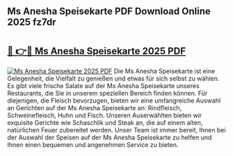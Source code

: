 ## Ms Anesha Speisekarte PDF Download Online 2025 fz7dr

# <h2><a href="http://gc813y8.nevu.top/?p=Ms+Anesha+Speisekarte">🔗 👉🔴 Ms Anesha Speisekarte 2025 PDF</a></h2>

[![Ms Anesha Speisekarte 2025 PDF](https://i.imgur.com/dBaPXMq.png)](http://gc813y8.nevu.top/?p=Ms+Anesha+Speisekarte)
Die Ms Anesha Speisekarte ist eine Gelegenheit, die Vielfalt zu genießen und etwas für sich selbst zu wählen. Es gibt viele frische Salate auf der Ms Anesha Speisekarte unseres Restaurants, die Sie in unserem speziellen Bereich finden können. Für diejenigen, die Fleisch bevorzugen, bieten wir eine umfangreiche Auswahl an Gerichten auf der Ms Anesha Speisekarte an: Rindfleisch, Schweinefleisch, Huhn und Fisch. Unseren Auserwählten bieten wir exquisite Gerichte wie Schaschlik und Steak an, die auf einem alten, natürlichen Feuer zubereitet werden. Unser Team ist immer bereit, Ihnen bei der Auswahl der Speisen auf der Ms Anesha Speisekarte zu helfen und Ihnen einen bequemen und angenehmen Service zu bieten.
